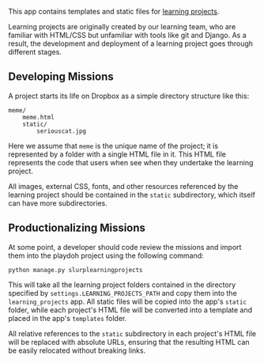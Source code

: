 This app contains templates and static files for [learning projects][].

Learning projects are originally created by our learning team, who are
familiar with HTML/CSS but unfamiliar with tools like git and Django.
As a result, the development and deployment of a learning project goes 
through different stages.

## Developing Missions

A project starts its life on Dropbox as a simple directory structure
like this:

    meme/
        meme.html
        static/
            seriouscat.jpg

Here we assume that `meme` is the unique name of the project; it is
represented by a folder with a single HTML file in it. This HTML
file represents the code that users when see when they undertake the
learning project.

All images, external CSS, fonts, and other resources referenced by
the learning project should be contained in the `static` subdirectory,
which itself can have more subdirectories.

## Productionalizing Missions

At some point, a developer should code review the missions and
import them into the playdoh project using the following command:

    python manage.py slurplearningprojects
    
This will take all the learning project folders contained in the
directory specified by `settings.LEARNING_PROJECTS_PATH` and copy
them into the `learning_projects` app. All static files will be
copied into the app's `static` folder, while each project's HTML file will be
converted into a template and placed in the app's `templates` folder.

All relative references to the `static` subdirectory in each
project's HTML file will be replaced with absolute URLs, ensuring that
the resulting HTML can be easily relocated without breaking links.

  [learning projects]: http://jessicaklein.blogspot.com/2012/04/curate-your-learning-through-webmaker.html